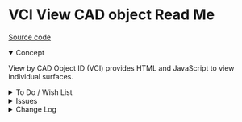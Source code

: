 # VCI View CAD object Read Me

[Source code]( https://github.com/ladybug-tools/spider-gbxml-tools/blob/master/spider-gbxml-viewer/v-0-17-00/js-view-gbxml/vci-view-cad-object-id.js )

<details open >

<summary>Concept</summary>

View by CAD Object ID (VCI) provides HTML and JavaScript to view individual surfaces.

</details>

<details>

<summary>To Do / Wish List</summary>


</details>

<details>

<summary>Issues</summary>


</details>

<details>

<summary>Change Log</summary>

### 2019-07-20 ~ Theo

VCI 0.17.00-0vci

* R - VCI.js: First commit

### 2019-07-08 ~ Theo

VBCO 0.16-01-2vbco

C - VBCO.js: Correct text mistake

### 2019-07-01 ~ Theo

VBCO 0.16-01-1vbco

B - VBCO.js: fix surfaces nor displaying


### 2019-06-27 ~ Theo

* F - First commit

</details>
